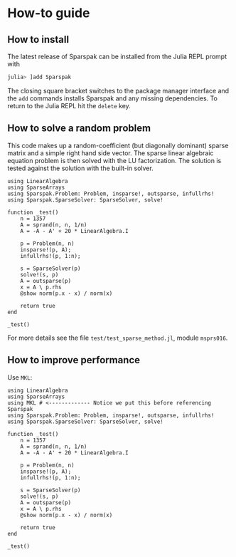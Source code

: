 # How-to guide

## How to install


The latest release of Sparspak can be installed from the Julia REPL prompt with

```julia
julia> ]add Sparspak
```

The closing square bracket switches to the package manager interface and the `add`
commands installs Sparspak and any missing dependencies.  To return to the Julia
REPL hit the `delete` key.



## How to solve a random problem

This code makes up a random-coefficient (but diagonally dominant) sparse matrix
and a simple right hand side vector. The sparse linear algebraic equation
problem is then solved with the LU factorization. The solution is tested
against the solution with the built-in solver.
```
using LinearAlgebra
using SparseArrays
using Sparspak.Problem: Problem, insparse!, outsparse, infullrhs!
using Sparspak.SparseSolver: SparseSolver, solve!

function _test()
    n = 1357
    A = sprand(n, n, 1/n)
    A = -A - A' + 20 * LinearAlgebra.I
    
    p = Problem(n, n)
    insparse!(p, A);
    infullrhs!(p, 1:n);
    
    s = SparseSolver(p)
    solve!(s, p)
    A = outsparse(p)
    x = A \ p.rhs
    @show norm(p.x - x) / norm(x) 

    return true
end

_test()
```
For more details see the file `test/test_sparse_method.jl`, module `msprs016`.

## How to improve performance

Use `MKL`:

```
using LinearAlgebra
using SparseArrays
using MKL # <------------- Notice we put this before referencing Sparspak
using Sparspak.Problem: Problem, insparse!, outsparse, infullrhs!
using Sparspak.SparseSolver: SparseSolver, solve!

function _test()
    n = 1357
    A = sprand(n, n, 1/n)
    A = -A - A' + 20 * LinearAlgebra.I
    
    p = Problem(n, n)
    insparse!(p, A);
    infullrhs!(p, 1:n);
    
    s = SparseSolver(p)
    solve!(s, p)
    A = outsparse(p)
    x = A \ p.rhs
    @show norm(p.x - x) / norm(x) 

    return true
end

_test()
```